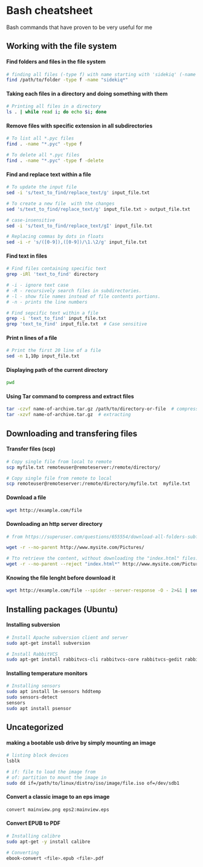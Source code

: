 # Bash cheatsheet

Bash commands that have proven to be very useful for me

## Working with the file system

#### Find folders and files in the file system

```bash
# finding all files (-type f) with name starting with 'sidekiq' (-name "sidekiq*")
find /path/to/folder -type f -name "sidekiq*"
```

#### Taking each files in a directory and doing something with them

```bash
# Printing all files in a directory
ls . | while read i; do echo $i; done
```

#### Remove files with specific extension in all subdirectories

```bash
# To list all *.pyc files
find . -name "*.pyc" -type f

# To delete all *.pyc files
find . -name "*.pyc" -type f -delete
```

#### Find and replace text within a file

```bash
# To update the input file
sed -i 's/text_to_find/replace_text/g' input_file.txt

# To create a new file  with the changes
sed 's/text_to_find/replace_text/g' input_file.txt > output_file.txt

# case-insensitive
sed -i 's/text_to_find/replace_text/gI' input_file.txt

# Replacing commas by dots in floats
sed -i -r 's/([0-9]),([0-9])/\1.\2/g' input_file.txt
```

#### Find text in files

```bash
# Find files containing specific text
grep -iRl 'text_to_find' directory

# -i - ignore text case
# -R - recursively search files in subdirectories.
# -l - show file names instead of file contents portions.
# -n - prints the line numbers

# Find sepcific text within a file
grep -i 'text_to_find' input_file.txt
grep 'text_to_find' input_file.txt  # Case sensitive
```

#### Print n lines of a file

```bash
# Print the first 20 line of a file
sed -n 1,10p input_file.txt
```

#### Displaying path of the current directory

```bash
pwd
```

#### Using Tar command to compress and extract files

```bash
tar -czvf name-of-archive.tar.gz /path/to/directory-or-file  # compressing
tar -xzvf name-of-archive.tar.gz  # extracting
```

## Downloading and transfering files

#### Transfer files (scp)

```bash
# Copy single file from local to remote
scp myfile.txt remoteuser@remoteserver:/remote/directory/

# Copy single file from remote to local
scp remoteuser@remoteserver:/remote/directory/myfile.txt  myfile.txt
```

#### Download a file

```bash
wget http://example.com/file
```

#### Downloading an http server directory

```bash
# from https://superuser.com/questions/655554/download-all-folders-subfolders-and-files-using-wget

wget -r --no-parent http://www.mysite.com/Pictures/

# Tto retrieve the content, without downloading the "index.html" files:
wget -r --no-parent --reject "index.html*" http://www.mysite.com/Pictures/
```

#### Knowing the file lenght before download it

```bash
wget http://example.com/file --spider --server-response -O - 2>&1 | sed -ne '/Content-Length/{s/.*: //;p}'
```

## Installing packages (Ubuntu)

#### Installing subversion

```bash
# Install Apache subversion client and server
sudo apt-get install subversion

# Install RabbitVCS
sudo apt-get install rabbitvcs-cli rabbitvcs-core rabbitvcs-gedit rabbitvcs-nautilus
```

#### Installing temperature monitors

```bash
# Installing sensors
sudo apt install lm-sensors hddtemp
sudo sensors-detect
sensors
sudo apt install psensor
```

## Uncategorized

#### making a bootable usb drive by simply mounting an image

```bash
# listing block devices
lsblk

# if: file to load the image from
# of: partition to mount the image in
sudo dd if=/path/to/linux/distro/iso/image/file.iso of=/dev/sdb1 
```

#### Convert a classic image to an eps image

```bash
convert mainview.png eps2:mainview.eps
```

#### Convert EPUB to PDF

```bash
# Installing calibre
sudo apt-get -y install calibre

# Converting
ebook-convert <file>.epub <file>.pdf
```
